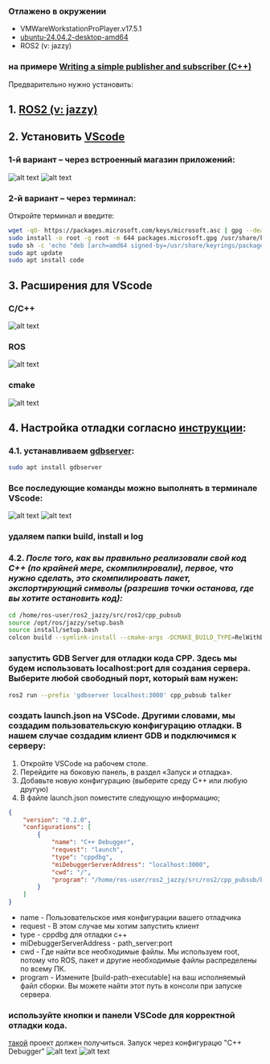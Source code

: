 ### Отлажено в окружении
- VMWareWorkstationProPlayer.v17.5.1
- [ubuntu-24.04.2-desktop-amd64](https://ubuntu.com/download/desktop/thank-you?version=24.04.2&architecture=amd64&lts=true)
- ROS2 (v: jazzy)
### на примере [Writing a simple publisher and subscriber (C++)](https://docs.ros.org/en/jazzy/Tutorials/Beginner-Client-Libraries/Writing-A-Simple-Cpp-Publisher-And-Subscriber.html)

Предварительно нужно установить:
## 1. [ROS2 (v: jazzy)](https://docs.ros.org/en/jazzy/Installation/Ubuntu-Install-Debs.html)
## 2. Установить [VScode]((https://code.visualstudio.com/))
### 1-й вариант – через встроенный магазин приложений:
![alt text](images/image.png)
![alt text](images/image2.png)

### 2-й вариант – через терминал:
Откройте терминал и введите:
```bash
wget -qO- https://packages.microsoft.com/keys/microsoft.asc | gpg --dearmor > packages.microsoft.gpg
sudo install -o root -g root -m 644 packages.microsoft.gpg /usr/share/keyrings/
sudo sh -c 'echo "deb [arch=amd64 signed-by=/usr/share/keyrings/packages.microsoft.gpg] https://packages.microsoft.com/repos/vscode stable main" > /etc/apt/sources.list.d/vscode.list'
sudo apt update
sudo apt install code
```
## 3. Расширения для VScode
### C/C++
![alt text](images/image3.png)
### ROS
![alt text](images/image4.png)
### cmake
![alt text](images/image5.png)
## 4. Настройка отладки согласно [инструкции](https://gist.github.com/JADC362/a4425c2d05cdaadaaa71b697b674425f):
### 4.1. устанавливаем [gdbserver](https://habr.com/ru/companies/rainbow/articles/251053/):
```bash
sudo apt install gdbserver
```
### Все последующие команды можно выполнять в терминале VScode:
![alt text](images/image6.png)
![alt text](images/image7.png)
### удаляем папки build, install и log
### 4.2. *После того, как вы правильно реализовали свой код C++ (по крайней мере, скомпилировали), первое, что нужно сделать, это скомпилировать пакет, экспортирующий символы (разрешив точки останова, где вы хотите остановить код):*
```bash
cd /home/ros-user/ros2_jazzy/src/ros2/cpp_pubsub
source /opt/ros/jazzy/setup.bash
source install/setup.bash
colcon build --symlink-install --cmake-args -DCMAKE_BUILD_TYPE=RelWithDebInfo
```
### запустить GDB Server для отладки кода CPP. Здесь мы будем использовать localhost:port для создания сервера. Выберите любой свободный порт, который вам нужен:
```bash
ros2 run --prefix 'gdbserver localhost:3000' cpp_pubsub talker
```
### создать launch.json на VSCode. Другими словами, мы создадим пользовательскую конфигурацию отладки. В нашем случае создадим клиент GDB и подключимся к серверу:
1) Откройте VSCode на рабочем столе.
2) Перейдите на боковую панель, в раздел «Запуск и отладка».
3) Добавьте новую конфигурацию (выберите среду C++ или любую другую)
4) В файле launch.json поместите следующую информацию;
```json
{
    "version": "0.2.0",
    "configurations": [
        {
            "name": "C++ Debugger",
            "request": "launch",
            "type": "cppdbg",
            "miDebuggerServerAddress": "localhost:3000",
            "cwd": "/",
            "program": "/home/ros-user/ros2_jazzy/src/ros2/cpp_pubsub/build/cpp_pubsub/talker"
        }
    ]
}
```
- name - Пользовательское имя конфигурации вашего отладчика
- request - В этом случае мы хотим запустить клиент
- type - cppdbg для отладки c++
- miDebuggerServerAddress - path_server:port
- cwd - Где найти все необходимые файлы. Мы используем root, потому что ROS, пакет и другие необходимые файлы распределены по всему ПК.
- program - Измените [build-path-executable] на ваш исполняемый файл сборки. Вы можете найти этот путь в консоли при запуске сервера.

### используйте кнопки и панели VSCode для корректной отладки кода.
[такой](cpp_pubsub) проект должен получиться. Запуск через конфигурацю "C++ Debugger"
![alt text](images/image8.png)
![alt text](images/image9.png)